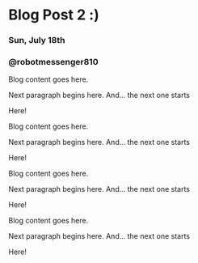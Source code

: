 # Blog Post 2 :)
### Sun, July 18th
### @robotmessenger810

Blog content goes here.

Next paragraph begins here. And... the next one starts

Here!

Blog content goes here.

Next paragraph begins here. And... the next one starts

Here!

Blog content goes here.

Next paragraph begins here. And... the next one starts

Here!

Blog content goes here.

Next paragraph begins here. And... the next one starts

Here!